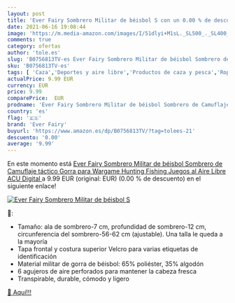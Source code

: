 ```yaml
---
layout: post
title: 'Ever Fairy Sombrero Militar de béisbol S con un 0.00 % de descuento'
date: 2021-06-16 19:08:44
image: 'https://m.media-amazon.com/images/I/51dlyi+M1sL._SL500_._SL400_.jpg'
comments: true
category: ofertas
author: 'tole.es'
slug: 'B0756813TV-es Ever Fairy Sombrero Militar de béisbol Sombrero de...'
sku: 'B0756813TV-es'
tags: [ 'Caza','Deportes y aire libre','Productos de caza y pesca','Ropa de caza','Ropa de caza para hombre','Sombreros y gorras de caza para hombre','ever fairy','fairy', ]
actualPrice: 9.99 EUR
currency: EUR
price: 9.99
comparePrice:  EUR
prodname: 'Ever Fairy Sombrero Militar de béisbol Sombrero de Camuflaje táctico Gorra para Wargame Hunting Fishing Juegos al Aire Libre  ACU Digital '
country: 'es'
flag: '🇪🇸'
brand: 'Ever Fairy'
buyurl: 'https://www.amazon.es/dp/B0756813TV/?tag=tolees-21'
descuento: '0.00'
average: '9.99'
---
```


En este momento está [Ever Fairy Sombrero Militar de béisbol Sombrero de Camuflaje táctico Gorra para Wargame Hunting Fishing Juegos al Aire Libre  ACU Digital ](https://www.amazon.es/dp/B0756813TV/?tag=tolees-21) a 9.99 EUR (original:  EUR) (0.00 %  de descuento) en el siguiente enlace!

[![Ever Fairy Sombrero Militar de béisbol S](https://m.media-amazon.com/images/I/51dlyi+M1sL._SL500_._SL400_.jpg)](https://www.amazon.es/dp/B0756813TV/?tag=tolees-21)

🔎:

- Tamaño: ala de sombrero-7 cm, profundidad de sombrero-12 cm, circunferencia del sombrero-56-62 cm (ajustable). Una talla le queda a la mayoría
- Tapa frontal y costura superior Velcro para varias etiquetas de identificación
- Material militar de gorra de béisbol: 65% poliéster, 35% algodón
- 6 agujeros de aire perforados para mantener la cabeza fresca
- Transpirable, durable, cómodo y ligero

[🛒 Aquí!!!](https://www.amazon.es/dp/B0756813TV/?tag=tolees-21)
